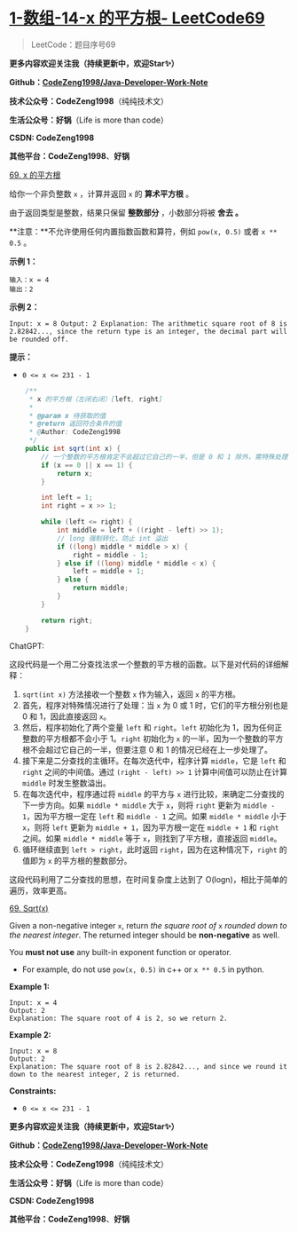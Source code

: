 # [1-数组-14-x 的平方根- LeetCode69](https://leetcode.cn/problems/sqrtx/)



> LeetCode：题目序号69



**更多内容欢迎关注我（持续更新中，欢迎Star✨）**

**Github：[CodeZeng1998/Java-Developer-Work-Note](https://github.com/CodeZeng1998/Java-Developer-Work-Note)**

**技术公众号：CodeZeng1998**（纯纯技术文）

**生活公众号：好锅**（Life is more than code）

**CSDN: CodeZeng1998**

**其他平台：CodeZeng1998**、**好锅**





[69. x 的平方根 ](https://leetcode.cn/problems/sqrtx/)

给你一个非负整数 `x` ，计算并返回 `x` 的 **算术平方根** 。

由于返回类型是整数，结果只保留 **整数部分** ，小数部分将被 **舍去 。**

**注意：**不允许使用任何内置指数函数和算符，例如 `pow(x, 0.5)` 或者 `x ** 0.5` 。

 

**示例 1：**

```
输入：x = 4
输出：2
```

**示例 2：**

```
Input: x = 8 Output: 2 Explanation: The arithmetic square root of 8 is 2.82842..., since the return type is an integer, the decimal part will be rounded off.
```

 

**提示：**

- `0 <= x <= 231 - 1`





```java
    /**
     * x 的平方根（左闭右闭）[left, right]
     *
     * @param x 待获取的值
     * @return 返回符合条件的值
     * @Author: CodeZeng1998
     */
    public int sqrt(int x) {
        // 一个整数的平方根肯定不会超过它自己的一半，但是 0 和 1 除外，需特殊处理
        if (x == 0 || x == 1) {
            return x;
        }

        int left = 1;
        int right = x >> 1;

        while (left <= right) {
            int middle = left + ((right - left) >> 1);
            // long 强制转化，防止 int 溢出
            if ((long) middle * middle > x) {
                right = middle - 1;
            } else if ((long) middle * middle < x) {
                left = middle + 1;
            } else {
                return middle;
            }
        }

        return right;
    }
```



ChatGPT:


这段代码是一个用二分查找法求一个整数的平方根的函数。以下是对代码的详细解释：

1. `sqrt(int x)` 方法接收一个整数 `x` 作为输入，返回 `x` 的平方根。
2. 首先，程序对特殊情况进行了处理：当 `x` 为 0 或 1 时，它们的平方根分别也是 0 和 1，因此直接返回 `x`。
3. 然后，程序初始化了两个变量 `left` 和 `right`。`left` 初始化为 1，因为任何正整数的平方根都不会小于 1。`right` 初始化为 `x` 的一半，因为一个整数的平方根不会超过它自己的一半，但要注意 0 和 1 的情况已经在上一步处理了。
4. 接下来是二分查找的主循环。在每次迭代中，程序计算 `middle`，它是 `left` 和 `right` 之间的中间值。通过 `(right - left) >> 1` 计算中间值可以防止在计算 `middle` 时发生整数溢出。
5. 在每次迭代中，程序通过将 `middle` 的平方与 `x` 进行比较，来确定二分查找的下一步方向。如果 `middle * middle` 大于 `x`，则将 `right` 更新为 `middle - 1`，因为平方根一定在 `left` 和 `middle - 1` 之间。如果 `middle * middle` 小于 `x`，则将 `left` 更新为 `middle + 1`，因为平方根一定在 `middle + 1` 和 `right` 之间。如果 `middle * middle` 等于 `x`，则找到了平方根，直接返回 `middle`。
6. 循环继续直到 `left > right`，此时返回 `right`，因为在这种情况下，`right` 的值即为 `x` 的平方根的整数部分。

这段代码利用了二分查找的思想，在时间复杂度上达到了 O(logn)，相比于简单的遍历，效率更高。







[69. Sqrt(x)](https://leetcode.cn/problems/sqrtx/)

Given a non-negative integer `x`, return *the square root of* `x` *rounded down to the nearest integer*. The returned integer should be **non-negative** as well.

You **must not use** any built-in exponent function or operator.

- For example, do not use `pow(x, 0.5)` in c++ or `x ** 0.5` in python.

 

**Example 1:**

```
Input: x = 4
Output: 2
Explanation: The square root of 4 is 2, so we return 2.
```

**Example 2:**

```
Input: x = 8
Output: 2
Explanation: The square root of 8 is 2.82842..., and since we round it down to the nearest integer, 2 is returned.
```

 

**Constraints:**

- `0 <= x <= 231 - 1`





**更多内容欢迎关注我（持续更新中，欢迎Star✨）**

**Github：[CodeZeng1998/Java-Developer-Work-Note](https://github.com/CodeZeng1998/Java-Developer-Work-Note)**

**技术公众号：CodeZeng1998**（纯纯技术文）

**生活公众号：好锅**（Life is more than code）

**CSDN: CodeZeng1998**

**其他平台：CodeZeng1998**、**好锅**
